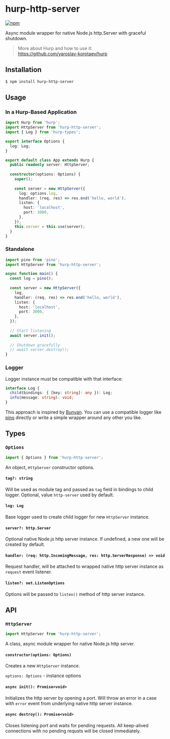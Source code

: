 # hurp-http-server

[![npm](https://img.shields.io/npm/v/hurp-http-server.svg?style=flat-square)](https://www.npmjs.com/package/hurp-http-server)

Async module wrapper for native Node.js http.Server with graceful shutdown.

> More about Hurp and how to use it:  
> https://github.com/yaroslav-korotaev/hurp

## Installation

```bash
$ npm install hurp-http-server
```

## Usage

### In a Hurp-Based Application

```typescript
import Hurp from 'hurp';
import HttpServer from 'hurp-http-server';
import { Log } from 'hurp-types';

export interface Options {
  log: Log;
}

export default class App extends Hurp {
  public readonly server: HttpServer;
  
  constructor(options: Options) {
    super();
    
    const server = new HttpServer({
      log: options.log,
      handler: (req, res) => res.end('hello, world'),
      listen: {
        host: 'localhost',
        port: 3000,
      },
    });
    this.server = this.use(server);
  }
}
```

### Standalone

```typescript
import pino from 'pino';
import HttpServer from 'hurp-http-server';

async function main() {
  const log = pino();
  
  const server = new HttpServer({
    log,
    handler: (req, res) => res.end('hello, world'),
    listen: {
      host: 'localhost',
      port: 3000,
    },
  });
  
  // Start listening
  await server.init();
  
  // Shutdown gracefully
  // await server.destroy();
}
```

### Logger

Logger instance must be compatible with that interface:

```typescript
interface Log {
  child(bindings: { [key: string]: any }): Log;
  info(message: string): void;
}
```

This approach is inspired by [Bunyan](https://github.com/trentm/node-bunyan). You can use a compatible logger like [pino](https://github.com/pinojs/pino) directly or write a simple wrapper around any other you like.

## Types

### `Options`

```typescript
import { Options } from 'hurp-http-server';
```

An object, `HttpServer` constructor options.

#### `tag?: string`

Will be used as module tag and passed as `tag` field in bindings to child logger. Optional, value `http-server` used by default.

#### `log: Log`

Base logger used to create child logger for new `HttpServer` instance.

#### `server?: http.Server`

Optional native Node.js http server instance. If undefined, a new one will be created by default.

#### `handler: (req: http.IncomingMessage, res: http.ServerResponse) => void`

Request handler, will be attached to wrapped native http server instance as `request` event listener.

#### `listen?: net.ListenOptions`

Options will be passed to `listen()` method of http server instance.

## API

### `HttpServer`

```typescript
import HttpServer from 'hurp-http-server';
```

A class, async module wrapper for native Node.js http server.

#### `constructor(options: Options)`

Creates a new `HttpServer` instance.

`options: Options` - instance options  

#### `async init(): Promise<void>`

Initializes the http server by opening a port. Will throw an error in a case with `error` event from underlying native http server instance.

#### `async destroy(): Promise<void>`

Closes listening port and waits for pending requests. All keep-alived connections with no pending requsts will be closed immediately.
